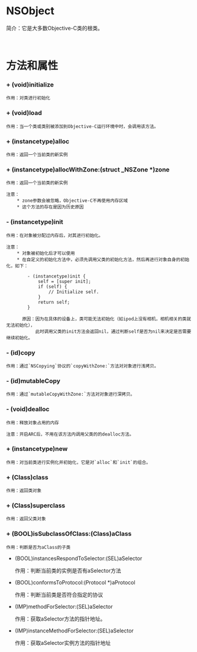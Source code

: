 # NSObject

简介：它是大多数Objective-C类的根类。

<br>

# 方法和属性

### + (void)initialize

	作用：对类进行初始化
	
	
### + (void)load

	作用：当一个类或类别被添加到Objective-C运行环境中时，会调用该方法。
	
	
### + (instancetype)alloc

	作用：返回一个当前类的新实例
	
	
### + (instancetype)allocWithZone:(struct _NSZone *)zone

	作用：返回一个当前类的新实例
	
	注意：
		* zone参数会被忽略，Objective-C不再使用内存区域
		* 这个方法的存在是因为历史原因
		

### - (instancetype)init

	作用：在对象被分配过内存后，对其进行初始化。
	
	注意：
		* 对象被初始化后才可以使用
		* 在自定义的初始化方法中，必须先调用父类的初始化方法，然后再进行对象自身的初始化，如下：
		
			- (instancetype)init {
   				self = [super init];
    			if (self) {
        			// Initialize self.
    			}
    			return self;
			}
			
		  原因：因为在具体的设备上，类可能无法初始化（如ipod上没有相机，相机相关的类就无法初始化），
		       此时调用父类的init方法会返回nil，通过判断self是否为nil来决定是否需要继续初始化。
		       
		       
### - (id)copy

	作用：通过`NSCopying`协议的`copyWithZone:`方法对对象进行浅拷贝。
	
	
### - (id)mutableCopy

	作用：通过`mutableCopyWithZone:`方法对对象进行深拷贝。
	
	
### - (void)dealloc

	作用：释放对象占用的内存
	
	注意：开启ARC后，不用在该方法内调用父类的的dealloc方法。
	
	
### + (instancetype)new

	作用：对当前类进行实例化并初始化，它是对`alloc`和`init`的组合。
	
	
### + (Class)class

	作用：返回类对象


### + (Class)superclass

	作用：返回父类对象


### + (BOOL)isSubclassOfClass:(Class)aClass

	作用：判断是否为aClass的子类


+ (BOOL)instancesRespondToSelector:(SEL)aSelector

	作用：判断当前类的实例是否有aSelector方法


+ (BOOL)conformsToProtocol:(Protocol *)aProtocol

	作用：判断当前类是否符合指定的协议


- (IMP)methodForSelector:(SEL)aSelector

	作用：获取aSelector方法的指针地址。

+ (IMP)instanceMethodForSelector:(SEL)aSelector

	作用：获取aSelector实例方法的指针地址